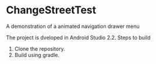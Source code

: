 # ChangeStreetTest
A demonstration of a animated navigation drawer menu

The project is dveloped in Android Studio 2.2.
Steps to build
1. Clone the repository.
2. Build using gradle.
